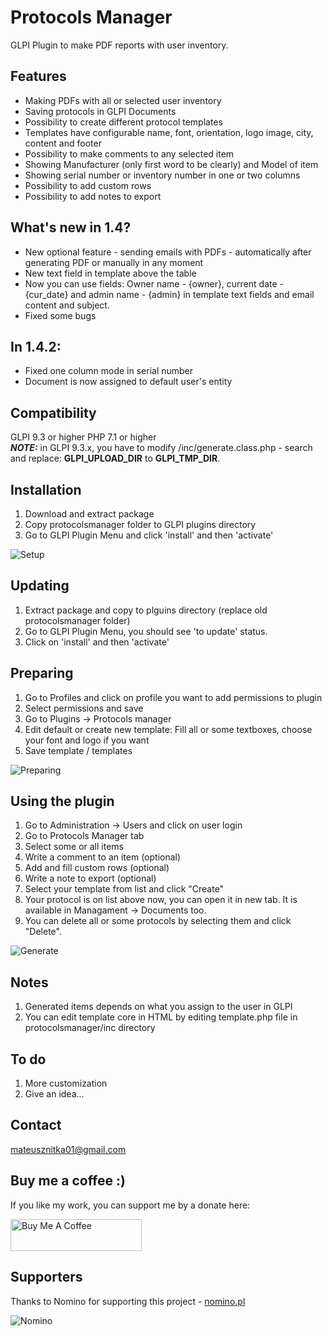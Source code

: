 # Protocols Manager
GLPI Plugin to make PDF reports with user inventory.
## Features
* Making PDFs with all or selected user inventory
* Saving protocols in GLPI Documents
* Possibility to create different protocol templates
* Templates have configurable name, font, orientation, logo image, city, content and footer
* Possibility to make comments to any selected item
* Showing Manufacturer (only first word to be clearly) and Model of item
* Showing serial number or inventory number in one or two columns
* Possibility to add custom rows
* Possibility to add notes to export
## What's new in 1.4?
* New optional feature - sending emails with PDFs - automatically after generating PDF or manually in any moment
* New text field in template above the table
* Now you can use fields: Owner name - {owner}, current date - {cur_date} and admin name - {admin} in template text fields and email content and subject.
* Fixed some bugs
## In 1.4.2:
* Fixed one column mode in serial number
* Document is now assigned to default user's entity

## Compatibility
GLPI 9.3 or higher
PHP 7.1 or higher  
***NOTE:*** in GLPI 9.3.x, you have to modify /inc/generate.class.php - search and replace: **GLPI_UPLOAD_DIR** to **GLPI_TMP_DIR**.
## Installation
1. Download and extract package
2. Copy protocolsmanager folder to GLPI plugins directory
3. Go to GLPI Plugin Menu and click 'install' and then 'activate'

![Setup](https://raw.githubusercontent.com/mateusznitka/protocolsmanager/master/docs/img/setup.gif)
## Updating
1. Extract package and copy to plguins directory (replace old protocolsmanager folder)
2. Go to GLPI Plugin Menu, you should see 'to update' status.
3. Click on 'install' and then 'activate'
## Preparing
1. Go to Profiles and click on profile you want to add permissions to plugin
2. Select permissions and save
3. Go to Plugins -> Protocols manager
4. Edit default or create new template: Fill all or some textboxes, choose your font and logo if you want
5. Save template / templates

![Preparing](https://raw.githubusercontent.com/mateusznitka/protocolsmanager/master/docs/img/config.gif)
## Using the plugin
1. Go to Administration -> Users and click on user login
2. Go to Protocols Manager tab
3. Select some or all items
4. Write a comment to an item (optional)
5. Add and fill custom rows (optional)
6. Write a note to export (optional)
7. Select your template from list and click "Create"
8. Your protocol is on list above now, you can open it in new tab. It is available in Managament -> Documents too.
9. You can delete all or some protocols by selecting them and click "Delete".

![Generate](https://raw.githubusercontent.com/mateusznitka/protocolsmanager/master/docs/img/generate_standard.gif)
## Notes
1. Generated items depends on what you assign to the user in GLPI
2. You can edit template core in HTML by editing template.php file in protocolsmanager/inc directory
## To do
1. More customization
2. Give an idea...
## Contact 
mateusznitka01@gmail.com
## Buy me a coffee :)
If you like my work, you can support me by a donate here:

<a href="https://www.buymeacoffee.com/mateusznitka" target="_blank"><img src="https://cdn.buymeacoffee.com/buttons/default-yellow.png" alt="Buy Me A Coffee" height="51px" width="210px"></a>

## Supporters
Thanks to Nomino for supporting this project - [nomino.pl](https://nomino.pl/)

![Nomino](https://raw.githubusercontent.com/mateusznitka/protocolsmanager/master/docs/img/logo-nomino.png)
